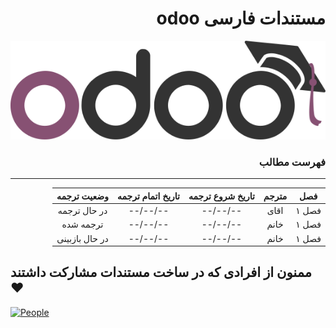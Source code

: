 <div dir='rtl'>


# مستندات فارسی odoo


![Cover](cover.png)



### فهرست مطالب



<hr>


  
| فصل | مترجم | تاریخ شروع ترجمه  |   تاریخ اتمام ترجمه   |    وضعیت ترجمه  |
|:--------------:|:---------------------:|:-----------------:|:-----:|:----:|
| فصل ۱  | اقای  | --/--/-- |  --/--/-- |   در حال ترجمه   | 
| فصل ۱  | خانم  | --/--/-- |  --/--/-- |      ترجمه شده   | 
| فصل ۱  | خانم  | --/--/-- |  --/--/-- | در حال بازبینی   | 

</div>


## ممنون از افرادی که در ساخت مستندات مشارکت داشتند :heart:

[![People](https://contrib.rocks/image?repo=Odoo-Community-IRAN/odoo-persian-documentation)](https://github.com/Odoo-Community-IRAN/odoo-persian-documentation/graphs/contributors)